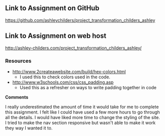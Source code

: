## Link to Assignment on GitHub
https://github.com/ashleychilders/project_transformation_childers_ashley

## Link to Assignment on web host
http://ashley-childers.com/project_transformation_childers_ashley/

### Resources

-  http://www.2createawebsite.com/build/hex-colors.html
	- I used this to check colors used in the code.
- http://www.w3schools.com/css/css_padding.asp
    - Used this as a refresher on ways to write padding together in code

**Comments**

I really underestimated the amount of time it would take for me to complete this assignment. I felt like I could have used a few more hours to go through all the details. I would have liked more time to change the styling of the site. I tried to make the nav section responsive but wasn't able to make it work they way I wanted it to.
